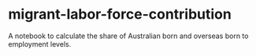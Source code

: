 # migrant-labor-force-contribution
A notebook to calculate the share of Australian born and overseas born to employment levels.
